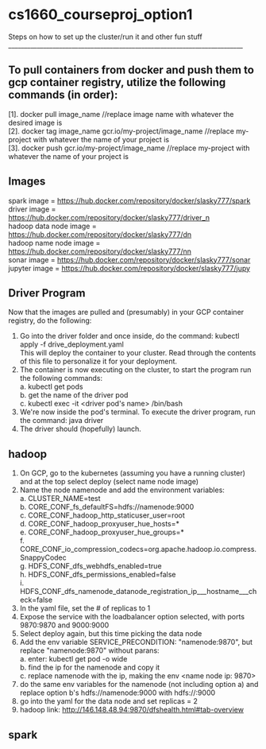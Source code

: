 # cs1660_courseproj_option1<br />
Steps on how to set up the cluster/run it and other fun stuff<br />
__________________________________________________________________________<br />
## To pull containers from docker and push them to gcp container registry, utilize the following commands (in order):  
[1]. docker pull image_name  //replace image name with whatever the desired image is  
[2]. docker tag image_name gcr.io/my-project/image_name //replace my-project with whatever the name of your project is  
[3]. docker push gcr.io/my-project/image_name //replace my-project with whatever the name of your project is  

## Images 
spark image = https://hub.docker.com/repository/docker/slasky777/spark  
driver image = https://hub.docker.com/repository/docker/slasky777/driver_n <br/>
hadoop data node image = https://hub.docker.com/repository/docker/slasky777/dn <br/>
hadoop name node image = https://hub.docker.com/repository/docker/slasky777/nn <br/>
sonar image = https://hub.docker.com/repository/docker/slasky777/sonar <br/>
jupyter image = https://hub.docker.com/repository/docker/slasky777/jupy <br/>  

## Driver Program  
Now that the images are pulled and (presumably) in your GCP container registry, do the following:  
1.  Go into the driver folder and once inside, do the command: kubectl apply -f drive_deployment.yaml  
   This will deploy the container to your cluster.  Read through the contents of this file to personalize it for your deployment.  
2. The container is now executing on the cluster, to start the program run the following commands:  
    a.  kubectl get pods   
    b.  get the name of the driver pod  
    c.  kubectl exec -it <driver pod's name> /bin/bash  
3.  We're now inside the pod's terminal.  To execute the driver program, run the command:  java driver  
4.  The driver should (hopefully) launch.  

## hadoop  
1.  On GCP, go to the kubernetes (assuming you have a running cluster) and at the top select deploy (select name node image) 
2.  Name the node namenode and add the environment variables:  
    a.  CLUSTER_NAME=test  
    b.  CORE_CONF_fs_defaultFS=hdfs://namenode:9000   
    c.  CORE_CONF_hadoop_http_staticuser_user=root  
    d.  CORE_CONF_hadoop_proxyuser_hue_hosts=*  
    e.  CORE_CONF_hadoop_proxyuser_hue_groups=*  
    f.  CORE_CONF_io_compression_codecs=org.apache.hadoop.io.compress.SnappyCodec  
    g.  HDFS_CONF_dfs_webhdfs_enabled=true  
    h.  HDFS_CONF_dfs_permissions_enabled=false  
    i.  HDFS_CONF_dfs_namenode_datanode_registration_ip___hostname___check=false  
3.  In the yaml file, set the # of replicas to 1  
4.  Expose the service with the loadbalancer option selected, with ports 9870:9870 and 9000:9000  
5.  Select deploy again, but this time picking the data node 
6.  Add the env variable SERVICE_PRECONDITION: "namenode:9870", but replace "namenode:9870" without parans:  
    a. enter: kubectl get pod -o wide  
    b. find the ip for the namenode and copy it  
    c. replace namenode with the ip, making the env <name node ip: 9870>  
7.  do the same env variables for the namenode (not including option a) and replace option b's hdfs://namenode:9000 with hdfs://<namenode ip>:9000  
8.  go into the yaml for the data node and set replicas = 2  
9.  hadoop link:  http://146.148.48.94:9870/dfshealth.html#tab-overview  
## spark


 
